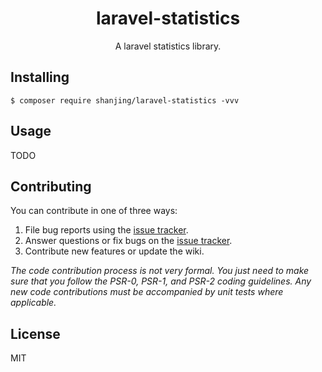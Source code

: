 <h1 align="center"> laravel-statistics </h1>

<p align="center"> A laravel statistics library.</p>


## Installing

```shell
$ composer require shanjing/laravel-statistics -vvv
```

## Usage

TODO

## Contributing

You can contribute in one of three ways:

1. File bug reports using the [issue tracker](https://github.com/shanjing/laravel-statistics/issues).
2. Answer questions or fix bugs on the [issue tracker](https://github.com/shanjing/laravel-statistics/issues).
3. Contribute new features or update the wiki.

_The code contribution process is not very formal. You just need to make sure that you follow the PSR-0, PSR-1, and PSR-2 coding guidelines. Any new code contributions must be accompanied by unit tests where applicable._

## License

MIT
